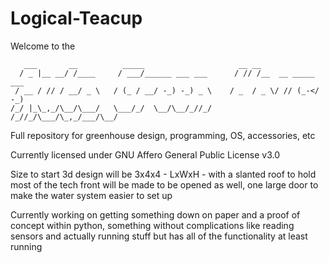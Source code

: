 # Logical-Teacup

Welcome to the 
```
   ___       __          _____                     __ __                 
  / _ |__ __/ /____     / ___/______ ___ ___      / // /__  __ _____ ___ 
 / __ / // / __/ _ \   / (_ / __/ -_) -_) _ \    / _  / _ \/ // (_-</ -_)
/_/ |_\_,_/\__/\___/   \___/_/  \__/\__/_//_/   /_//_/\___/\_,_/___/\__/
```
Full repository for greenhouse design, programming, OS, accessories, etc

Currently licensed under GNU Affero General Public License v3.0

Size to start 3d design will be 3x4x4 - LxWxH - with a slanted roof to hold most of the tech
front will be made to be opened as well, one large door to make the water system easier to set up

Currently working on getting something down on paper and a proof of concept within python, something without complications like reading sensors and actually running stuff but has all of the functionality at least running